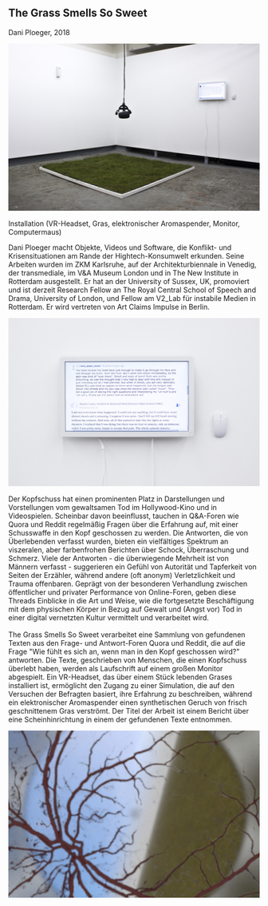## The Grass Smells So Sweet  
Dani Ploeger, 2018  
  
![Grass overview](./graphics/content/1_Grass_overview.jpg)

Installation (VR-Headset, Gras, elektronischer Aromaspender, Monitor, Computermaus)  

Dani Ploeger macht Objekte, Videos und Software, die Konflikt- und Krisensituationen am Rande der Hightech-Konsumwelt erkunden. Seine Arbeiten wurden im ZKM Karlsruhe, auf der Architekturbiennale in Venedig, der transmediale, im V&A Museum London und in The New Institute in Rotterdam ausgestellt. Er hat an der University of Sussex, UK, promoviert und ist derzeit Research Fellow an The Royal Central School of Speech and Drama, University of London, und Fellow am V2_Lab für instabile Medien in Rotterdam. Er wird vertreten von Art Claims Impulse in Berlin.

![Grass monitor](./graphics/content/2_grass_monitor.jpg)

Der Kopfschuss hat einen prominenten Platz in Darstellungen und Vorstellungen vom gewaltsamen Tod im Hollywood-Kino und in Videospielen. Scheinbar davon beeinflusst, tauchen in Q&A-Foren wie Quora und Reddit regelmäßig Fragen über die Erfahrung auf, mit einer Schusswaffe in den Kopf geschossen zu werden. Die Antworten, die von Überlebenden verfasst wurden, bieten ein vielfältiges Spektrum an viszeralen, aber farbenfrohen Berichten über Schock, Überraschung und Schmerz. Viele der Antworten - die überwiegende Mehrheit ist von Männern verfasst - suggerieren ein Gefühl von Autorität und Tapferkeit von Seiten der Erzähler, während andere (oft anonym) Verletzlichkeit und Trauma offenbaren. Geprägt von der besonderen Verhandlung zwischen öffentlicher und privater Performance von Online-Foren, geben diese Threads Einblicke in die Art und Weise, wie die fortgesetzte Beschäftigung mit dem physischen Körper in Bezug auf Gewalt und (Angst vor) Tod in einer digital vernetzten Kultur vermittelt und verarbeitet wird.  
<br>
The Grass Smells So Sweet verarbeitet eine Sammlung von gefundenen Texten aus den Frage- und Antwort-Foren Quora und Reddit, die auf die Frage "Wie fühlt es sich an, wenn man in den Kopf geschossen wird?" antworten. Die Texte, geschrieben von Menschen, die einen Kopfschuss überlebt haben, werden als Laufschrift auf einem großen Monitor abgespielt. Ein VR-Headset, das über einem Stück lebenden Grases installiert ist, ermöglicht den Zugang zu einer Simulation, die auf den Versuchen der Befragten basiert, ihre Erfahrung zu beschreiben, während ein elektronischer Aromaspender einen synthetischen Geruch von frisch geschnittenem Gras verströmt. Der Titel der Arbeit ist einem Bericht über eine Scheinhinrichtung in einem der gefundenen Texte entnommen.  

![Grass still](./graphics/content/3_GRASS_still2.jpg)